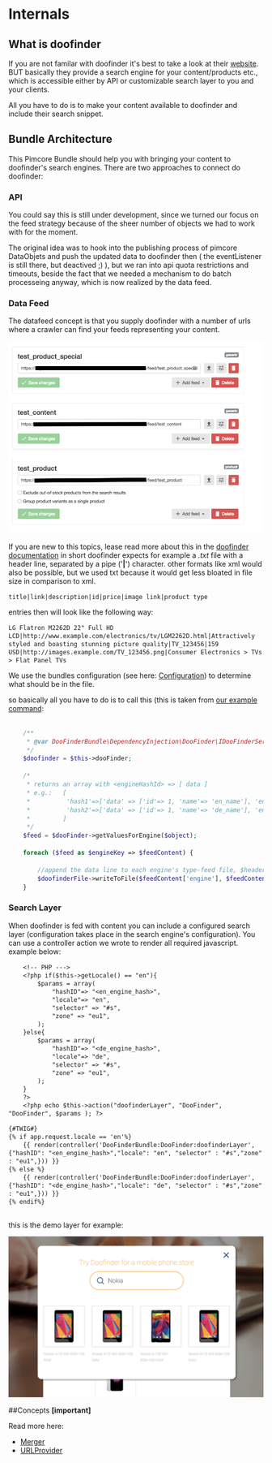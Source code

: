 # Internals

## What is doofinder

If you are not familar with doofinder it's best to take a look at their [website](https://www.doofinder.com/en/?fp_ref=asioso). BUT basically they provide a search engine for your content/products etc., which is accessible either by API or customizable search layer to you and your clients.

All you have to do is to make your content available to doofinder and include their search snippet.


## Bundle Architecture
This Pimcore Bundle should help you with bringing your content to doofinder's search engines. There are two approaches to connect do doofinder:



### API
You could say this is still under development, since we turned our focus on the feed strategy because of the sheer number of objects we had to work with for the moment.

The original idea was to hook into the publishing process of pimcore DataObjets and push the updated data to doofinder then ( the eventListener is still there, but deactived ;) ), but we ran into api quota restrictions and timeouts, beside the fact that we needed a mechanism to do batch processeing anyway, which is now realized by the data feed.



### Data Feed

The datafeed concept is that you supply doofinder with a number of urls where a crawler can find your feeds representing your content.

![ext_manager_screenshot][feed]         


If you are new to this topics, lease read more about this in the [doofinder documentation](https://www.doofinder.com/support/the-data-feed/the-product-data-feed?fp_ref=asioso)
in short doofinder expects for example a *.txt* file with a header line, separated by a pipe ('**|**') character. other formats like xml would also be possible, but we used txt because it would get less bloated in file size in comparison to xml. 
```
title|link|description|id|price|image link|product type
```

entries then will look like the following way:

```
LG Flatron M2262D 22" Full HD LCD|http://www.example.com/electronics/tv/LGM2262D.html|Attractively styled and boasting stunning picture quality|TV_123456|159 USD|http://images.example.com/TV_123456.png|Consumer Electronics > TVs > Flat Panel TVs

```

We use the bundles configuration (see here: [Configuration](https://github.com/asioso/doofinder/blob/master/documentation/configuration.md)) to determine what should be in the file.

so basically all you have to do is to call this (this is taken from [our example command](https://github.com/asioso/doofinder/src/master/examples/Feed/BuildDooFinderDataFeedCommand.php ):
```php
    
    /**
     * @var DooFinderBundle\DependencyInjection\DooFinder\IDooFinderServiceHandler
     */
    $doofinder = $this->dooFinder;
    
    /*
     * returns an array with <engineHashId> => [ data ] 
     * e.g.:   [
     *          'hash1'=>['data' => ['id'=> 1, 'name'=> 'en_name'], 'engine'=> 'hash1',  .... ],
     *          'hash2'=>['data' => ['id'=> 1, 'name'=> 'de_name'], 'engine'=> 'hash2',  .... ]
     *         ]
     */
    $feed = $dooFinder->getValuesForEngine($object);
    
    foreach ($feed as $engineKey => $feedContent) {
    
        //append the data line to each engine's type-feed file, $header is only required if the file needs to be created first
        $doofinderFile->writeToFile($feedContent['engine'], $feedContent['type'], $feedContent['data'], $this->header);
    }    

```
 



### Search Layer

When doofinder is fed with content you can include a configured search layer (configuration takes place in the search engine's configuration).
You can use a controller action we wrote to render all required javascript. example below: 

```
    <!-- PHP --->
    <?php if($this->getLocale() == "en"){
        $params = array(
            "hashID"=> "<en_engine_hash>",
            "locale"=> "en",
            "selector" => "#s",
            "zone" => "eu1",
        );
    }else{
        $params = array(
            "hashID"=> "<de_engine_hash>",
            "locale"=> "de",
            "selector" => "#s",
            "zone" => "eu1",
        );
    }
    ?>
    <?php echo $this->action("doofinderLayer", "DooFinder", "DooFinder", $params ); ?>

```
```
{#TWIG#}
{% if app.request.locale == 'en'%}
    {{ render(controller('DooFinderBundle:DooFinder:doofinderLayer',{"hashID": "<en_engine_hash>","locale": "en", "selector" : "#s","zone" : "eu1",})) }}
{% else %}
    {{ render(controller('DooFinderBundle:DooFinder:doofinderLayer',{"hashID": "<de_engine_hash>","locale": "de", "selector" : "#s","zone" : "eu1",})) }}
{% endif%}    


```

this is the demo layer for example: 

![demo_screenshot][demo]
            



##Concepts **[important]**


Read more here:

* [Merger](mergers.md)
* [URLProvider](urlProvider.md)




<!--image definitions-->
[demo]: https://github.com/asioso/doofinder/raw/master/documentation/images/demo.png "Stats"
[feed]: https://github.com/asioso/doofinder/raw/master/documentation/images/feed.png "Extension Manager"
